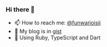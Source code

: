 ### Hi there 👋

- 📫 How to reach me: [@funwarioisii](https://twitter.com/funwarioisii)
- 📒 My blog is in [gist](https://gist.github.com/funwarioisii)
- 🔧 Using Ruby, TypeScript and Dart
